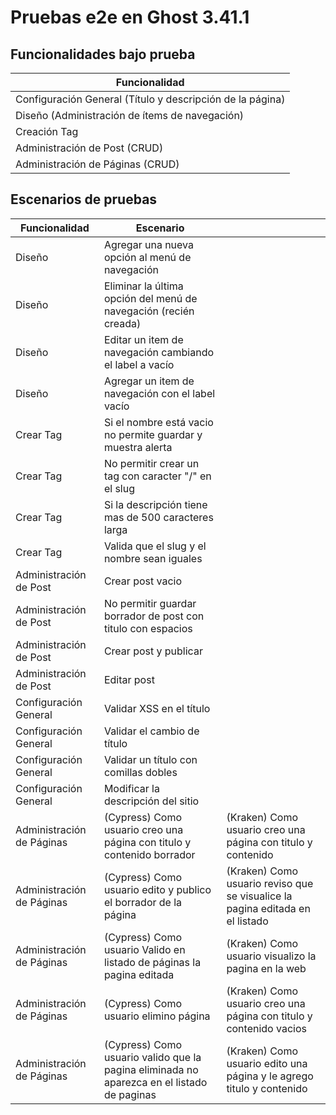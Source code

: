 # Pruebas e2e en Ghost 3.41.1

## Funcionalidades bajo prueba
| Funcionalidad |
| -- |
| Configuración General (Título y descripción de la página) |
| Diseño (Administración de ítems de navegación) |
| Creación Tag |
| Administración de Post (CRUD) |
| Administración de Páginas (CRUD) |

## Escenarios de pruebas

| Funcionalidad | Escenario | |
| -- | -- | -- |
| Diseño | Agregar una nueva opción al menú de navegación | |
| Diseño | Eliminar la última opción del menú de navegación (recién creada) | |
| Diseño | Editar un item de navegación cambiando el label a vacío | |
| Diseño | Agregar un item de navegación con el label vacío | |
| Crear Tag | Si el nombre está vacio no permite guardar y muestra alerta | |
| Crear Tag | No permitir crear un tag con caracter "/" en el slug | |
| Crear Tag | Si la descripción tiene mas de 500 caracteres larga | |
| Crear Tag | Valida que el slug y el nombre sean iguales | |
| Administración de Post | Crear post vacio | |
| Administración de Post | No permitir guardar borrador de post con titulo con espacios | |
| Administración de Post | Crear post y publicar | |
| Administración de Post | Editar post | |
| Configuración General | Validar XSS en el título | |
| Configuración General | Validar el cambio de título | |
| Configuración General | Validar un título con comillas dobles | |
| Configuración General | Modificar la descripción del sitio | |
| Administración de Páginas | (Cypress) Como usuario creo una página con titulo y contenido borrador  | (Kraken) Como usuario creo una página con titulo y contenido|
| Administración de Páginas | (Cypress) Como usuario edito y publico el borrador de la página | (Kraken) Como usuario reviso que se visualice la pagina editada en el listado|
| Administración de Páginas | (Cypress) Como usuario Valido en listado de páginas la pagina editada | (Kraken) Como usuario visualizo la pagina en la web|
| Administración de Páginas | (Cypress) Como usuario elimino página | (Kraken) Como usuario creo una página con titulo y contenido vacios|
| Administración de Páginas | (Cypress) Como usuario valido que la pagina eliminada no aparezca en el listado de paginas | (Kraken) Como usuario edito una página y le agrego titulo y contenido|






